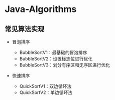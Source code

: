 # Java-Algorithms

## 常见算法实现

- 冒泡排序
    - BubbleSortV1：最基础的冒泡排序
    - BubbleSortV2：设置标志位进行优化
    - BubbleSortV3：划分有序区和无序区进行优化

- 快速排序
    - QuickSortV1：双边循环法
    - QuickSortV2：单边循环法